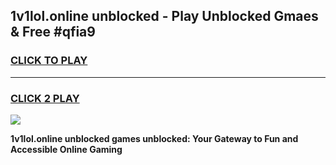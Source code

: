 
## 1v1lol.online unblocked - Play Unblocked Gmaes & Free #qfia9
<h3>
<a href="https://news.freeplayer.one?title=1v1lol.online_unblocked&ref=27F">CLICK TO PLAY</a></h3>
<hr>

<h3>
<a href="https://news.freeplayer.one?title=1v1lol.online_unblocked&ref=27F">CLICK 2 PLAY</a>
  
</h3>

<a href="https://news.freeplayer.one?title=1v1lol.online_unblocked&ref=27F/"><img src="https://clearcache.store/games.png"></a>


**1v1lol.online unblocked games unblocked: Your Gateway to Fun and Accessible Online Gaming**
